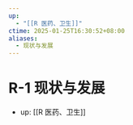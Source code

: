 ```yaml
---
up:
  - "[[R 医药、卫生]]"
ctime: 2025-01-25T16:30:52+08:00
aliases:
  - 现状与发展
---
```


# R-1 现状与发展

- up: [[R 医药、卫生]]
